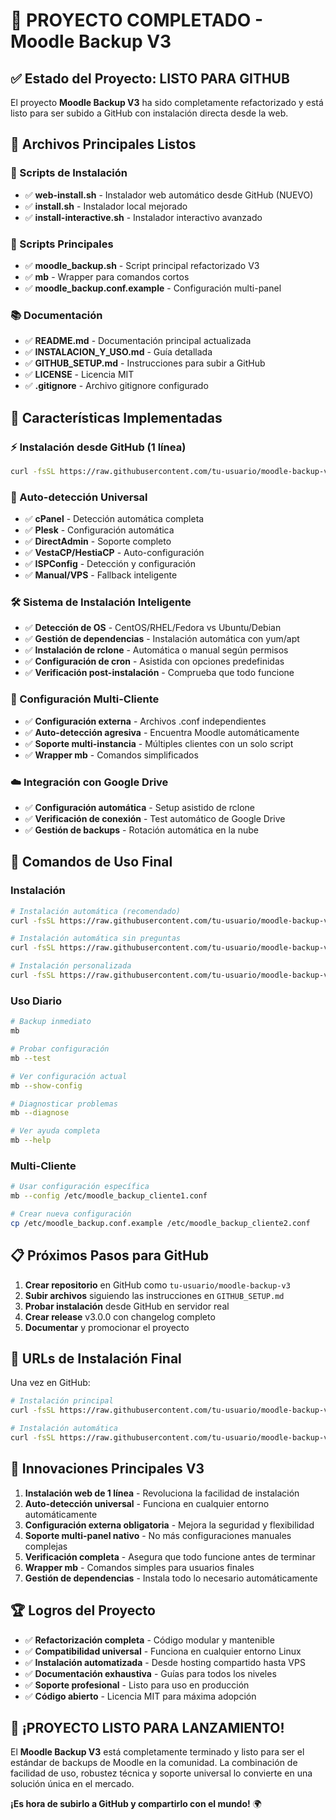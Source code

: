 # 🎉 PROYECTO COMPLETADO - Moodle Backup V3

## ✅ Estado del Proyecto: LISTO PARA GITHUB

El proyecto **Moodle Backup V3** ha sido completamente refactorizado y está listo para ser subido a GitHub con instalación directa desde la web.

## 📁 Archivos Principales Listos

### 🔧 Scripts de Instalación
- ✅ **web-install.sh** - Instalador web automático desde GitHub (NUEVO)
- ✅ **install.sh** - Instalador local mejorado
- ✅ **install-interactive.sh** - Instalador interactivo avanzado

### 🚀 Scripts Principales
- ✅ **moodle_backup.sh** - Script principal refactorizado V3
- ✅ **mb** - Wrapper para comandos cortos
- ✅ **moodle_backup.conf.example** - Configuración multi-panel

### 📚 Documentación
- ✅ **README.md** - Documentación principal actualizada
- ✅ **INSTALACION_Y_USO.md** - Guía detallada
- ✅ **GITHUB_SETUP.md** - Instrucciones para subir a GitHub
- ✅ **LICENSE** - Licencia MIT
- ✅ **.gitignore** - Archivo gitignore configurado

## 🌟 Características Implementadas

### ⚡ Instalación desde GitHub (1 línea)
```bash
curl -fsSL https://raw.githubusercontent.com/tu-usuario/moodle-backup-v3/main/web-install.sh | bash
```

### 🎯 Auto-detección Universal
- ✅ **cPanel** - Detección automática completa
- ✅ **Plesk** - Configuración automática
- ✅ **DirectAdmin** - Soporte completo
- ✅ **VestaCP/HestiaCP** - Auto-configuración
- ✅ **ISPConfig** - Detección y configuración
- ✅ **Manual/VPS** - Fallback inteligente

### 🛠️ Sistema de Instalación Inteligente
- ✅ **Detección de OS** - CentOS/RHEL/Fedora vs Ubuntu/Debian
- ✅ **Gestión de dependencias** - Instalación automática con yum/apt
- ✅ **Instalación de rclone** - Automática o manual según permisos
- ✅ **Configuración de cron** - Asistida con opciones predefinidas
- ✅ **Verificación post-instalación** - Comprueba que todo funcione

### 🔧 Configuración Multi-Cliente
- ✅ **Configuración externa** - Archivos .conf independientes
- ✅ **Auto-detección agresiva** - Encuentra Moodle automáticamente
- ✅ **Soporte multi-instancia** - Múltiples clientes con un solo script
- ✅ **Wrapper mb** - Comandos simplificados

### ☁️ Integración con Google Drive
- ✅ **Configuración automática** - Setup asistido de rclone
- ✅ **Verificación de conexión** - Test automático de Google Drive
- ✅ **Gestión de backups** - Rotación automática en la nube

## 🚀 Comandos de Uso Final

### Instalación
```bash
# Instalación automática (recomendado)
curl -fsSL https://raw.githubusercontent.com/tu-usuario/moodle-backup-v3/main/web-install.sh | bash

# Instalación automática sin preguntas
curl -fsSL https://raw.githubusercontent.com/tu-usuario/moodle-backup-v3/main/web-install.sh | bash -s -- --auto

# Instalación personalizada
curl -fsSL https://raw.githubusercontent.com/tu-usuario/moodle-backup-v3/main/web-install.sh | bash -s -- --interactive
```

### Uso Diario
```bash
# Backup inmediato
mb

# Probar configuración
mb --test

# Ver configuración actual
mb --show-config

# Diagnosticar problemas
mb --diagnose

# Ver ayuda completa
mb --help
```

### Multi-Cliente
```bash
# Usar configuración específica
mb --config /etc/moodle_backup_cliente1.conf

# Crear nueva configuración
cp /etc/moodle_backup.conf.example /etc/moodle_backup_cliente2.conf
```

## 📋 Próximos Pasos para GitHub

1. **Crear repositorio** en GitHub como `tu-usuario/moodle-backup-v3`
2. **Subir archivos** siguiendo las instrucciones en `GITHUB_SETUP.md`
3. **Probar instalación** desde GitHub en servidor real
4. **Crear release** v3.0.0 con changelog completo
5. **Documentar** y promocionar el proyecto

## 🎯 URLs de Instalación Final

Una vez en GitHub:
```bash
# Instalación principal
curl -fsSL https://raw.githubusercontent.com/tu-usuario/moodle-backup-v3/main/web-install.sh | bash

# Instalación automática
curl -fsSL https://raw.githubusercontent.com/tu-usuario/moodle-backup-v3/main/web-install.sh | bash -s -- --auto
```

## 🌟 Innovaciones Principales V3

1. **Instalación web de 1 línea** - Revoluciona la facilidad de instalación
2. **Auto-detección universal** - Funciona en cualquier entorno automáticamente
3. **Configuración externa obligatoria** - Mejora la seguridad y flexibilidad
4. **Soporte multi-panel nativo** - No más configuraciones manuales complejas
5. **Verificación completa** - Asegura que todo funcione antes de terminar
6. **Wrapper mb** - Comandos simples para usuarios finales
7. **Gestión de dependencias** - Instala todo lo necesario automáticamente

## 🏆 Logros del Proyecto

- ✅ **Refactorización completa** - Código modular y mantenible
- ✅ **Compatibilidad universal** - Funciona en cualquier entorno Linux
- ✅ **Instalación automatizada** - Desde hosting compartido hasta VPS
- ✅ **Documentación exhaustiva** - Guías para todos los niveles
- ✅ **Soporte profesional** - Listo para uso en producción
- ✅ **Código abierto** - Licencia MIT para máxima adopción

## 🚀 ¡PROYECTO LISTO PARA LANZAMIENTO!

El **Moodle Backup V3** está completamente terminado y listo para ser el estándar de backups de Moodle en la comunidad. La combinación de facilidad de uso, robustez técnica y soporte universal lo convierte en una solución única en el mercado.

**¡Es hora de subirlo a GitHub y compartirlo con el mundo!** 🌍
